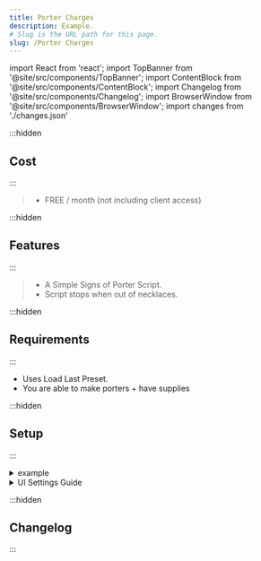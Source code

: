 ```yaml
---
title: Porter Charges
description: Example.
# Slug is the URL path for this page.
slug: /Porter Charges
---
```


import React from 'react';
import TopBanner from '@site/src/components/TopBanner';
import ContentBlock from '@site/src/components/ContentBlock';
import Changelog from '@site/src/components/Changelog';
import BrowserWindow from '@site/src/components/BrowserWindow';
import changes from './changes.json'

<TopBanner title="Porter Charges" version="v1.0.6" author="pzoot" skill="Necromancy">
</TopBanner>

:::hidden

## Cost

:::

<ContentBlock title="Cost">

> - FREE / month (not including client access)

</ContentBlock>

:::hidden

## Features

:::

<ContentBlock title="Features">

> - A Simple Signs of Porter Script.
> - Script stops when out of necklaces.

</ContentBlock>

:::hidden

## Requirements

:::
<ContentBlock title="Requirements">

- Uses Load Last Preset.
- You are able to make porters + have supplies

</ContentBlock>

:::hidden

## Setup

:::
<ContentBlock title="Setup">

<details>
<summary>example</summary>

- example

</details>

<details>
<summary>UI Settings Guide</summary>

- example

</details>

</ContentBlock>

:::hidden

## Changelog

:::

<Changelog changes={changes}>

</Changelog>

